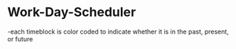 # Work-Day-Scheduler
-each timeblock is color coded to indicate whether it is in the past, present, or future




